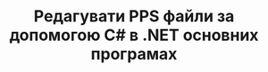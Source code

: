 ---
############################# Static ############################
layout: "autogen"
draft: false
path: "uk/redaction/net/text/pps"
otherformats: CSV DOC DOCM DOCX DOT DOTM DOTX PDF POT POTM PPSM PPSX PPT PPTM PPTX RTF XLS XLSM XLSX XLT XLTM XLTX  

############################# Head ############################
head_title: "Видалення конфіденційної інформації з PPS документів через .NET Core"
head_description: "Застосуйте редагування тексту за допомогою точної фрази або регулярного виразу для документів різних форматів"

############################# Header ############################
title: "Редагувати PPS файли за допомогою C# в .NET основних програмах"
description: "Пошук і заміна тексту в документах Office і OpenOffice, електронних таблицях і презентаціях, а також PPS на Windows, Linux та macOS"

################### SubMenu/Download Button #####################
submenu:
    enable: true

############################# About ############################
about:
    enable: true
    title: "Редакція документа для API .NET"
    content: |
        Єдиний незалежний від формату інтерфейс для редагування конфіденційної та секретної інформації з документів і зображень PDF, Word, Excel, PowerPoint, включаючи можливість змінювати метадані та видаляти коментарі. За допомогою інструмента GroupDocs.Redaction for .NET можна відредагувати текст і зберегти відредагований документ у PDF, перетворивши всі сторінки на растрові зображення або зберегти документ у вихідному форматі для подальшого редагування.

############################# Steps ############################
steps:
    enable: true
    title_left: "Відредагувати точний текст із PPS через C#"
    content_left: |
        [GroupDocs.Redaction](uk//redaction/net/) дозволяє розробникам .NET легко додати функцію редагування файлів PPS за кілька простих кроків.

        *   Створіть екземпляр класу [Redactor](https://apireference.groupdocs.com/redaction/net/groupdocs.redaction/redactor) і завантажте файл PPS
        *   Створіть екземпляр класу [ExactPhraseRedaction](https://apireference.groupdocs.com/redaction/net/groupdocs.redaction.redactions/exactphraseredaction), щоб знайти та замінити текст
        *   Виклик методу [Redactor.Apply](https://apireference.groupdocs.com/redaction/net/groupdocs.redaction/redactor/methods/apply/index) з об’єктом ExactPhraseRedaction
        
    title_right: "Початок роботи з Redaction API"
    content_right: |
        Встановіть із командного рядка як ```nuget install GroupDocs.Redaction``` або через консоль диспетчера пакетів Visual Studio за допомогою ```Install-Package GroupDocs.Redaction```. 
        Крім того, отримайте офлайн-інсталятор MSI або DLL у файлі ZIP із [завантажень](https://downloads.groupdocs.com/redaction/net) і посилайтеся на нього у своєму проекті вручну.  
        
    code: |
        ```cs
        using (Redactor redactor = new Redactor(@"sample.pps"))
        {
        	redactor.Apply(new ExactPhraseRedaction("John Doe", new ReplacementOptions("[personal]")));
        	redactor.Save();
        }
        ```

############################# Demos ############################
demos:
    enable: true
############################# About Formats ############################
about_formats:
    enable: true
############################# More Formats ############################
more_formats:
    enable: true

############################# Back to top ###############################
back_to_top:
    enable: true
---